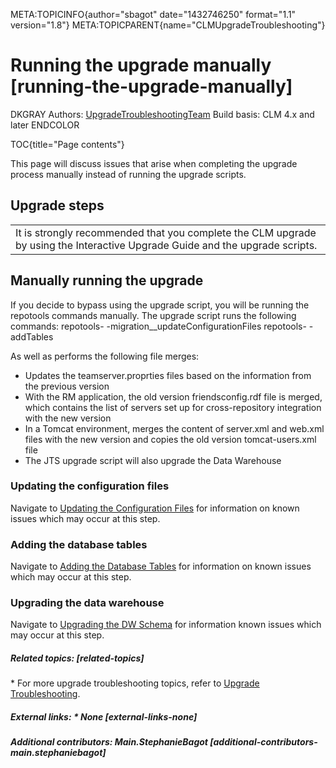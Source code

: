 META:TOPICINFO{author="sbagot" date="1432746250" format="1.1"
version="1.8"} META:TOPICPARENT{name="CLMUpgradeTroubleshooting"}

# Running the upgrade manually [running-the-upgrade-manually]

DKGRAY Authors: [UpgradeTroubleshootingTeam](UpgradeTroubleshootingTeam)
Build basis: CLM 4.x and later ENDCOLOR

TOC{title="Page contents"}

This page will discuss issues that arise when completing the upgrade
process manually instead of running the upgrade scripts.

## Upgrade steps

|  |
|----|
| It is strongly recommended that you complete the CLM upgrade by using the Interactive Upgrade Guide and the upgrade scripts. |

## Manually running the upgrade

If you decide to bypass using the upgrade script, you will be running
the repotools commands manually. The upgrade script runs the following
commands: repotools- -migration\_\_updateConfigurationFiles repotools-
-addTables

As well as performs the following file merges:

-   Updates the teamserver.proprties files based on the information from
    the previous version
-   With the RM application, the old version friendsconfig.rdf file is
    merged, which contains the list of servers set up for
    cross-repository integration with the new version
-   In a Tomcat environment, merges the content of server.xml and
    web.xml files with the new version and copies the old version
    tomcat-users.xml file
-   The JTS upgrade script will also upgrade the Data Warehouse

### Updating the configuration files

Navigate to [Updating the Configuration
Files](https://jazz.net/wiki/bin/view/Deployment/UpdateConfigurationFiles)
for information on known issues which may occur at this step.

### Adding the database tables

Navigate to [Adding the Database Tables](AddDatabaseTables) for
information on known issues which may occur at this step.

### Upgrading the data warehouse

Navigate to [Upgrading the DW Schema](UpgradeDwSchema) for information
known issues which may occur at this step.

##### Related topics: [related-topics]

\* For more upgrade troubleshooting topics, refer to [Upgrade
Troubleshooting](UpgradeTroubleshooting).

##### External links: \* None [external-links-none]

##### Additional contributors: Main.StephanieBagot [additional-contributors-main.stephaniebagot]
